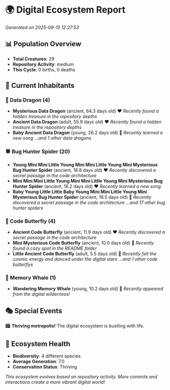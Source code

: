 # 🌍 Digital Ecosystem Report
*Generated on 2025-09-15 12:27:53*

## 📊 Population Overview
- **Total Creatures**: 29
- **Repository Activity**: medium
- **This Cycle**: 0 births, 0 deaths

## 👥 Current Inhabitants

### 🐉 Data Dragon (4)
- **Mysterious Data Dragon** (ancient, 64.3 days old) ❤️
  *Recently found a hidden treasure in the repository depths*
- **Ancient Data Dragon** (adult, 55.9 days old) ❤️
  *Recently found a hidden treasure in the repository depths*
- **Baby Ancient Data Dragon** (young, 26.2 days old) 💛
  *Recently learned a new song*
  *...and 1 other data dragons*

### 🕷️ Bug Hunter Spider (20)
- **Young Mini Mini Little Young Mini Mini Little Young Mini Mysterious Bug Hunter Spider** (ancient, 18.8 days old) ❤️
  *Recently discovered a secret passage in the code architecture*
- **Mini Mini Mini Little Young Mini Mini Little Young Mini Mysterious Bug Hunter Spider** (ancient, 18.2 days old) ❤️
  *Recently learned a new song*
- **Baby Young Little Little Baby Young Mini Mini Little Young Mini Mysterious Bug Hunter Spider** (ancient, 16.5 days old) 💛
  *Recently discovered a secret passage in the code architecture*
  *...and 17 other bug hunter spiders*

### 🦋 Code Butterfly (4)
- **Ancient Code Butterfly** (ancient, 11.9 days old) ❤️
  *Recently discovered a secret passage in the code architecture*
- **Mini Mysterious Code Butterfly** (ancient, 10.0 days old) 💛
  *Recently found a cozy spot in the README folder*
- **Little Ancient Code Butterfly** (adult, 5.5 days old) 💚
  *Recently felt the cosmic energy and danced under the digital stars*
  *...and 1 other code butterflys*

### 🐋 Memory Whale (1)
- **Wandering Memory Whale** (young, 10.2 days old) 💚
  *Recently appeared from the digital wilderness!*

## 🎭 Special Events

🏙️ **Thriving metropolis!** The digital ecosystem is bustling with life.

## 🔬 Ecosystem Health
- **Biodiversity**: 4 different species
- **Average Generation**: 7.0
- **Conservation Status**: Thriving

*This ecosystem evolves based on repository activity. More commits and interactions create a more vibrant digital world!*